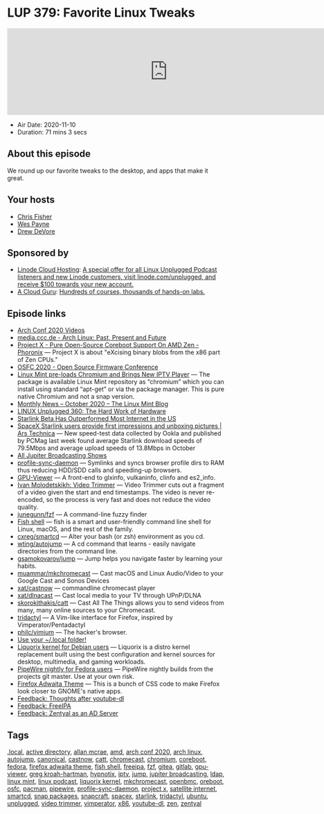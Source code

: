 # LUP 379: Favorite Linux Tweaks

<iframe src="https://player.fireside.fm/v2/RUkczH-V+oFX4zT28?theme=dark" width="740" height="200" frameborder="0" scrolling="no"></iframe>

* Air Date: 2020-11-10
* Duration: 71 mins 3 secs

## About this episode

We round up our favorite tweaks to the desktop, and apps that make it great.

## Your hosts
* [Chris Fisher](https://linuxunplugged.com/hosts/chrislas)
* [Wes Payne](https://linuxunplugged.com/hosts/wes)
* [Drew DeVore](https://linuxunplugged.com/guests/drewdevore)

## Sponsored by

  * [Linode Cloud Hosting](https://linode.com/unplugged): [A special offer for all Linux Unplugged Podcast listeners and new Linode customers, visit linode.com/unplugged, and receive $100 towards your new account. ](https://linode.com/unplugged)
  * [A Cloud Guru](https://acloudguru.com): [Hundreds of courses, thousands of hands-on labs.](https://acloudguru.com)



## Episode links

  * [Arch Conf 2020 Videos](https://media.ccc.de/c/arch-conf-2020 "Arch Conf 2020 Videos")
  * [media.ccc.de - Arch Linux: Past, Present and Future](https://media.ccc.de/v/arch-conf-online-2020-6379-arch-linux-past-present-and-future#t=134 "media.ccc.de - Arch Linux: Past, Present and Future")
  * [Project X - Pure Open-Source Coreboot Support On AMD Zen - Phoronix](https://www.phoronix.com/scan.php?page=news_item&px=Project-X-AMD-Zen-Coreboot "Project X - Pure Open-Source Coreboot Support On AMD Zen - Phoronix") — Project X is about "eXcising binary blobs from the x86 part of Zen CPUs."
  * [OSFC 2020 - Open Source Firmware Conference](https://osfc.io/ "OSFC 2020 - Open Source Firmware Conference")
  * [Linux Mint pre-loads Chromium and Brings New IPTV Player](https://www.debugpoint.com/2020/11/linux-mint-chromium-iptv-player/ "Linux Mint pre-loads Chromium and Brings New IPTV Player") — The package is available Linux Mint repository as “chromium” which you can install using standard “apt-get” or via the package manager. This is pure native Chromium and not a snap version.
  * [Monthly News – October 2020 – The Linux Mint Blog](https://blog.linuxmint.com/?p=3978 "Monthly News – October 2020 – The Linux Mint Blog")
  * [LINUX Unplugged 360: The Hard Work of Hardware](https://linuxunplugged.com/360 "LINUX Unplugged 360: The Hard Work of Hardware")
  * [Starlink Beta Has Outperformed Most Internet in the US](https://futurism.com/the-byte/starlink-beta-outperformed-most-internet-us "Starlink Beta Has Outperformed Most Internet in the US")
  * [SpaceX Starlink users provide first impressions and unboxing pictures | Ars Technica](https://arstechnica.com/information-technology/2020/11/spacex-starlink-beta-tester-takes-user-terminal-into-forest-gets-120mbps/ "SpaceX Starlink users provide first impressions and unboxing pictures | Ars Technica") — New speed-test data collected by Ookla and published by PCMag last week found average Starlink download speeds of 79.5Mbps and average upload speeds of 13.8Mbps in October
  * [All Jupiter Broadcasting Shows](https://feed.jupiter.zone/allshows "All Jupiter Broadcasting Shows")
  * [profile-sync-daemon](https://github.com/graysky2/profile-sync-daemon "profile-sync-daemon") — Symlinks and syncs browser profile dirs to RAM thus reducing HDD/SDD calls and speeding-up browsers.
  * [GPU-Viewer](https://github.com/arunsivaramanneo/GPU-Viewer "GPU-Viewer") — A front-end to glxinfo, vulkaninfo, clinfo and es2_info.
  * [Ivan Molodetskikh: Video Trimmer](https://gitlab.gnome.org/YaLTeR/video-trimmer "Ivan Molodetskikh: Video Trimmer") — Video Trimmer cuts out a fragment of a video given the start and end timestamps. The video is never re-encoded, so the process is very fast and does not reduce the video quality.
  * [junegunn/fzf](https://github.com/junegunn/fzf "junegunn/fzf") — A command-line fuzzy finder
  * [Fish shell](https://fishshell.com/ "Fish shell") — fish is a smart and user-friendly command line shell for Linux, macOS, and the rest of the family.
  * [cxreg/smartcd](https://github.com/cxreg/smartcd "cxreg/smartcd") — Alter your bash (or zsh) environment as you cd.
  * [wting/autojump](https://github.com/wting/autojump "wting/autojump") — A cd command that learns - easily navigate directories from the command line.
  * [gsamokovarov/jump](https://github.com/gsamokovarov/jump "gsamokovarov/jump") — Jump helps you navigate faster by learning your habits.
  * [muammar/mkchromecast](https://github.com/muammar/mkchromecast "muammar/mkchromecast") — Cast macOS and Linux Audio/Video to your Google Cast and Sonos Devices
  * [xat/castnow](https://github.com/xat/castnow "xat/castnow") — commandline chromecast player
  * [xat/dlnacast](https://github.com/xat/dlnacast "xat/dlnacast") — Cast local media to your TV through UPnP/DLNA
  * [skorokithakis/catt](https://github.com/skorokithakis/catt "skorokithakis/catt") — Cast All The Things allows you to send videos from many, many online sources to your Chromecast.
  * [tridactyl](https://github.com/tridactyl/tridactyl "tridactyl") — A Vim-like interface for Firefox, inspired by Vimperator/Pentadactyl
  * [philc/vimium](https://github.com/philc/vimium "philc/vimium") — The hacker's browser. 
  * [Use your ~/.local folder!](https://askubuntu.com/a/14536 "Use your ~/.local folder!")
  * [Liquorix kernel for Debian users](https://liquorix.net/ "Liquorix kernel for Debian users") — Liquorix is a distro kernel replacement built using the best configuration and kernel sources for desktop, multimedia, and gaming workloads. 
  * [PipeWire nightly for Fedora users](http://copr.fedorainfracloud.org/coprs/mfrey/pipewire-nightly/ "PipeWire nightly for Fedora users") — PipeWire nightly builds from the projects git master. Use at your own risk. 
  * [Firefox Adwaita Theme](https://github.com/rafaelmardojai/firefox-gnome-theme "Firefox Adwaita Theme") — This is a bunch of CSS code to make Firefox look closer to GNOME's native apps. 
  * [Feedback: Thoughts after youtube-dl](https://slexy.org/view/s2BXbK88KG "Feedback: Thoughts after youtube-dl")
  * [Feedback: FreeIPA](https://slexy.org/view/s20jlcoujt "Feedback: FreeIPA")
  * [Feedback: Zentyal as an AD Server](https://slexy.org/view/s20M7ALnPQ "Feedback: Zentyal as an AD Server")



## Tags

[.local](https://linuxunplugged.com/tags/.local), [active directory](https://linuxunplugged.com/tags/active%20directory), [allan mcrae](https://linuxunplugged.com/tags/allan%20mcrae), [amd](https://linuxunplugged.com/tags/amd), [arch conf 2020](https://linuxunplugged.com/tags/arch%20conf%202020), [arch linux](https://linuxunplugged.com/tags/arch%20linux), [autojump](https://linuxunplugged.com/tags/autojump), [canonical](https://linuxunplugged.com/tags/canonical), [castnow](https://linuxunplugged.com/tags/castnow), [catt](https://linuxunplugged.com/tags/catt), [chromecast](https://linuxunplugged.com/tags/chromecast), [chromium](https://linuxunplugged.com/tags/chromium), [coreboot](https://linuxunplugged.com/tags/coreboot), [fedora](https://linuxunplugged.com/tags/fedora), [firefox adwaita theme](https://linuxunplugged.com/tags/firefox%20adwaita%20theme), [fish shell](https://linuxunplugged.com/tags/fish%20shell), [freeipa](https://linuxunplugged.com/tags/freeipa), [fzf](https://linuxunplugged.com/tags/fzf), [gitea](https://linuxunplugged.com/tags/gitea), [gitlab](https://linuxunplugged.com/tags/gitlab), [gpu-viewer](https://linuxunplugged.com/tags/gpu-viewer), [greg kroah-hartman](https://linuxunplugged.com/tags/greg%20kroah-hartman), [hypnotix](https://linuxunplugged.com/tags/hypnotix), [iptv](https://linuxunplugged.com/tags/iptv), [jump](https://linuxunplugged.com/tags/jump), [jupiter broadcasting](https://linuxunplugged.com/tags/jupiter%20broadcasting), [ldap](https://linuxunplugged.com/tags/ldap), [linux mint](https://linuxunplugged.com/tags/linux%20mint), [linux podcast](https://linuxunplugged.com/tags/linux%20podcast), [liquorix kernel](https://linuxunplugged.com/tags/liquorix%20kernel), [mkchromecast](https://linuxunplugged.com/tags/mkchromecast), [openbmc](https://linuxunplugged.com/tags/openbmc), [oreboot](https://linuxunplugged.com/tags/oreboot), [osfc](https://linuxunplugged.com/tags/osfc), [pacman](https://linuxunplugged.com/tags/pacman), [pipewire](https://linuxunplugged.com/tags/pipewire), [profile-sync-daemon](https://linuxunplugged.com/tags/profile-sync-daemon), [project x](https://linuxunplugged.com/tags/project%20x), [satellite internet](https://linuxunplugged.com/tags/satellite%20internet), [smartcd](https://linuxunplugged.com/tags/smartcd), [snap packages](https://linuxunplugged.com/tags/snap%20packages), [snapcraft](https://linuxunplugged.com/tags/snapcraft), [spacex](https://linuxunplugged.com/tags/spacex), [starlink](https://linuxunplugged.com/tags/starlink), [tridactyl](https://linuxunplugged.com/tags/tridactyl), [ubuntu](https://linuxunplugged.com/tags/ubuntu), [unplugged](https://linuxunplugged.com/tags/unplugged), [video trimmer](https://linuxunplugged.com/tags/video%20trimmer), [vimperator](https://linuxunplugged.com/tags/vimperator), [x86](https://linuxunplugged.com/tags/x86), [youtube-dl](https://linuxunplugged.com/tags/youtube-dl), [zen](https://linuxunplugged.com/tags/zen), [zentyal](https://linuxunplugged.com/tags/zentyal)